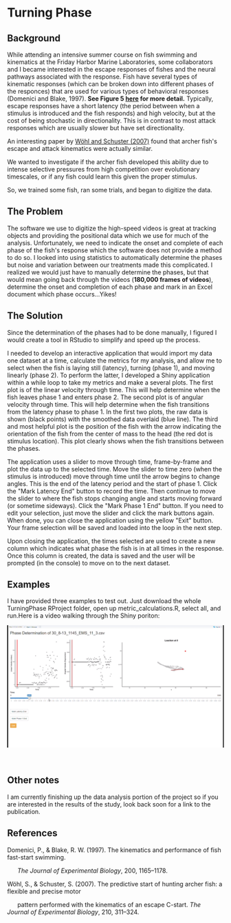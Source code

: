 # Turning Phase

## Background
While attending an intensive summer course on fish swimming and kinematics at the Friday Harbor Marine Laboratories, some collaborators and I became interested in the escape responses of fishes and the neural pathways associated with the response. Fish have several types of kinematic responses (which can be broken down into different phases of the responces) that are used for various types of behavioral responses (Domenici and Blake, 1997). **See Figure 5 [here](http://biomimetic.pbworks.com/f/The+kinematics+and+performance+ofDomenici.pdf) for more detail.** Typically, escape responses have a short latency (the period between when a stimulus is introduced and the fish responds) and high velocity, but at the cost of being stochastic in directionality. This is in contrast to most attack responses which are usually slower but have set directionality.

An interesting paper by [Wöhl and Schuster (2007)](https://jeb.biologists.org/content/210/2/311.long) found that archer fish's escape and attack kinematics were actually similar. 

We wanted to investigate if the archer fish developed this ability due to intense selective pressures from high competition over evolutionary timescales, or if any fish could learn this given the proper stimulus.

So, we trained some fish, ran some trials, and began to digitize the data.

## The Problem
The software we use to digitize the high-speed videos is great at tracking objects and providing the positional data which we use for much of the analysis. Unfortunately, we need to indicate the onset and complete of each phase of the fish's response which the software does not provide a method to do so. I looked into using statistics to automatically determine the phases but noise and variation between our treatments made this complicated. I realized we would just have to manually determine the phases, but that would mean going back through the videos (**180,000 frames of videos**), determine the onset and completion of each phase and mark in an Excel document which phase occurs...Yikes!

## The Solution
Since the determination of the phases had to be done manually, I figured I would create a tool in RStudio to simplify and speed up the process. 

I needed to develop an interactive application that would import my data one dataset at a time, calculate the metrics for my analysis, and allow me to select when the fish is laying still (latency), turning (phase 1), and moving linearly (phase 2). To perform the latter, I developed a Shiny application within a while loop to take my metrics and make a several plots. The first plot is of the linear velocity through time. This will help determine when the fish leaves phase 1 and enters phase 2. The second plot is of angular velocity through time. This will help determine when the fish transitions from the latency phase to phase 1. In the first two plots, the raw data is shown (black points) with the smoothed data overlaid (blue line). The third and most helpful plot is the position of the fish with the arrow indicating the orientation of the fish from the center of mass to the head (the red dot is stimulus location). This plot clearly shows when the fish transitions between the phases.

The application uses a slider to move through time, frame-by-frame and plot the data up to the selected time. Move the slider to time zero (when the stimulus is introduced) move through time until the arrow begins to change angles. This is the end of the latency period and the start of phase 1. Click the "Mark Latency End" button to record the time. Then continue to  move the slider to where the fish stops changing angle and starts moving forward (or sometime sideways). Click the "Mark Phase 1 End" button. If you need to edit your selection, just move the slider and click the mark buttons again. When done, you can close the application using the yellow "Exit" button. Your frame selection will be saved and loaded into the loop in the next step.

Upon closing the application, the times selected are used to create a new column which indicates what phase the fish is in at all times in the response. Once this column is created, the data is saved and the user will be prompted (in the console) to move on to the next dataset.

## Examples
I have provided three examples to test out. Just download the whole TurningPhase RProject folder, open up metric_calculations.R, select all, and run.Here is a video walking through the Shiny poriton:


[![Video Thumbnail](./images/video_ex.png)](https://youtu.be/li9TxCDiSBM)


<br />

## Other notes
I am currently finishing up the data analysis portion of the project so if you are interested in the results of the study, look back soon for a link to the publication.

## References
Domenici, P., & Blake, R. W. (1997). The kinematics and performance of fish fast-start swimming. 

&nbsp;&nbsp;&nbsp;&nbsp;&nbsp;&nbsp;*The Journal of Experimental Biology*, 200, 1165–1178.

Wöhl, S., & Schuster, S. (2007). The predictive start of hunting archer fish: a flexible and precise motor  

&nbsp;&nbsp;&nbsp;&nbsp;&nbsp;&nbsp;pattern performed with the kinematics of an escape C-start. *The Journal of Experimental Biology*, 210, 311–324.